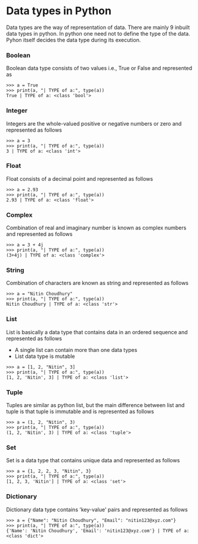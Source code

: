 # Data types in Python

Data types are the way of representation of data. There are mainly 9 inbuilt data types in python. In python one need not to define the type of the data. Pyhon itself decides the data type during its execution.
 

### Boolean

Boolean data type consists of two values i.e., True or False and represented as

```
>>> a = True
>>> print(a, "| TYPE of a:", type(a))
True | TYPE of a: <class 'bool'>
```

### Integer

Integers are the whole-valued positive or negative numbers or zero and represented as follows

```
>>> a = 3
>>> print(a, "| TYPE of a:", type(a))
3 | TYPE of a: <class 'int'>
```

### Float

Float consists of a decimal point and represented as follows

```
>>> a = 2.93
>>> print(a, "| TYPE of a:", type(a))
2.93 | TYPE of a: <class 'float'>
```

### Complex

Combination of real and imaginary number is known as complex numbers and represented as follows

```
>>> a = 3 + 4j
>>> print(a, "| TYPE of a:", type(a))
(3+4j) | TYPE of a: <class 'complex'>
```

### String

Combination of characters are known as string and represented as follows

```
>>> a = "Nitin Choudhury"
>>> print(a, "| TYPE of a:", type(a))
Nitin Choudhury | TYPE of a: <class 'str'>
```

### List

List is basically a data type that contains data in an ordered sequence and represented as follows

* A single list can contain more than one data types
* List data type is mutable

```
>>> a = [1, 2, "Nitin", 3]
>>> print(a, "| TYPE of a:", type(a))
[1, 2, 'Nitin', 3] | TYPE of a: <class 'list'>
```

### Tuple

Tuples are similar as python list, but the main difference between list and tuple is that tuple is immutable and is represented as follows

```
>>> a = (1, 2, "Nitin", 3)
>>> print(a, "| TYPE of a:", type(a))
(1, 2, 'Nitin', 3) | TYPE of a: <class 'tuple'>
```

### Set

Set is a data type that contains unique data and represented as follows

```
>>> a = {1, 2, 2, 3, "Nitin", 3}
>>> print(a, "| TYPE of a:", type(a))
[1, 2, 3, 'Nitin'] | TYPE of a: <class 'set'>
```

### Dictionary

Dictionary data type contains 'key-value' pairs and represented as follows

```
>>> a = {"Name": "Nitin Choudhury", "Email": "nitin123@xyz.com"}
>>> print(a, "| TYPE of a:", type(a))
{'Name': 'Nitin Choudhury', 'Email': 'nitin123@xyz.com'} | TYPE of a: <class 'dict'>
``` 

